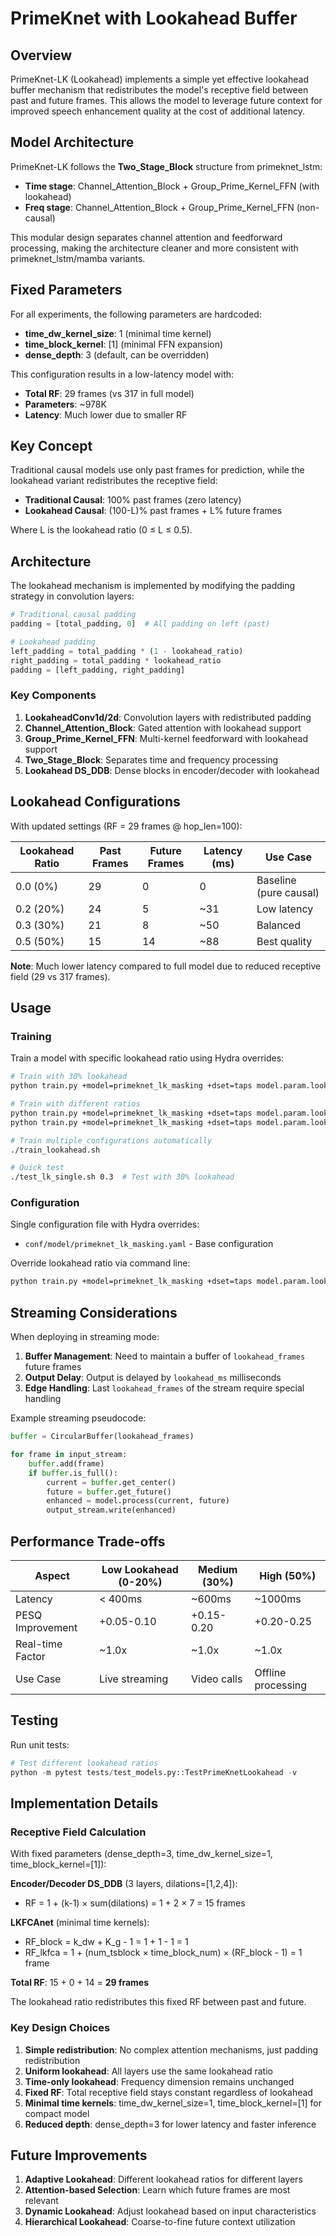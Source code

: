 # PrimeKnet with Lookahead Buffer

## Overview

PrimeKnet-LK (Lookahead) implements a simple yet effective lookahead buffer mechanism that redistributes the model's receptive field between past and future frames. This allows the model to leverage future context for improved speech enhancement quality at the cost of additional latency.

## Model Architecture

PrimeKnet-LK follows the **Two_Stage_Block** structure from primeknet_lstm:
- **Time stage**: Channel_Attention_Block + Group_Prime_Kernel_FFN (with lookahead)
- **Freq stage**: Channel_Attention_Block + Group_Prime_Kernel_FFN (non-causal)

This modular design separates channel attention and feedforward processing, making the architecture cleaner and more consistent with primeknet_lstm/mamba variants.

## Fixed Parameters

For all experiments, the following parameters are hardcoded:
- **time_dw_kernel_size**: 1 (minimal time kernel)
- **time_block_kernel**: [1] (minimal FFN expansion)
- **dense_depth**: 3 (default, can be overridden)

This configuration results in a low-latency model with:
- **Total RF**: 29 frames (vs 317 in full model)
- **Parameters**: ~978K
- **Latency**: Much lower due to smaller RF

## Key Concept

Traditional causal models use only past frames for prediction, while the lookahead variant redistributes the receptive field:

- **Traditional Causal**: 100% past frames (zero latency)
- **Lookahead Causal**: (100-L)% past frames + L% future frames

Where L is the lookahead ratio (0 ≤ L ≤ 0.5).

## Architecture

The lookahead mechanism is implemented by modifying the padding strategy in convolution layers:

```python
# Traditional causal padding
padding = [total_padding, 0]  # All padding on left (past)

# Lookahead padding
left_padding = total_padding * (1 - lookahead_ratio)
right_padding = total_padding * lookahead_ratio
padding = [left_padding, right_padding]
```

### Key Components

1. **LookaheadConv1d/2d**: Convolution layers with redistributed padding
2. **Channel_Attention_Block**: Gated attention with lookahead support
3. **Group_Prime_Kernel_FFN**: Multi-kernel feedforward with lookahead support
4. **Two_Stage_Block**: Separates time and frequency processing
5. **Lookahead DS_DDB**: Dense blocks in encoder/decoder with lookahead

## Lookahead Configurations

With updated settings (RF = 29 frames @ hop_len=100):

| Lookahead Ratio | Past Frames | Future Frames | Latency (ms) | Use Case |
|----------------|-------------|---------------|--------------|----------|
| 0.0 (0%)       | 29          | 0             | 0            | Baseline (pure causal) |
| 0.2 (20%)      | 24          | 5             | ~31          | Low latency |
| 0.3 (30%)      | 21          | 8             | ~50          | Balanced |
| 0.5 (50%)      | 15          | 14            | ~88          | Best quality |

**Note**: Much lower latency compared to full model due to reduced receptive field (29 vs 317 frames).

## Usage

### Training

Train a model with specific lookahead ratio using Hydra overrides:

```bash
# Train with 30% lookahead
python train.py +model=primeknet_lk_masking +dset=taps model.param.lookahead_ratio=0.3

# Train with different ratios
python train.py +model=primeknet_lk_masking +dset=taps model.param.lookahead_ratio=0.0  # Pure causal
python train.py +model=primeknet_lk_masking +dset=taps model.param.lookahead_ratio=0.5  # Max lookahead

# Train multiple configurations automatically
./train_lookahead.sh

# Quick test
./test_lk_single.sh 0.3  # Test with 30% lookahead
```

### Configuration

Single configuration file with Hydra overrides:
- `conf/model/primeknet_lk_masking.yaml` - Base configuration

Override lookahead ratio via command line:
```bash
python train.py +model=primeknet_lk_masking +dset=taps model.param.lookahead_ratio=0.25
```

## Streaming Considerations

When deploying in streaming mode:

1. **Buffer Management**: Need to maintain a buffer of `lookahead_frames` future frames
2. **Output Delay**: Output is delayed by `lookahead_ms` milliseconds
3. **Edge Handling**: Last `lookahead_frames` of the stream require special handling

Example streaming pseudocode:

```python
buffer = CircularBuffer(lookahead_frames)

for frame in input_stream:
    buffer.add(frame)
    if buffer.is_full():
        current = buffer.get_center()
        future = buffer.get_future()
        enhanced = model.process(current, future)
        output_stream.write(enhanced)
```

## Performance Trade-offs

| Aspect | Low Lookahead (0-20%) | Medium (30%) | High (50%) |
|--------|----------------------|--------------|------------|
| Latency | < 400ms | ~600ms | ~1000ms |
| PESQ Improvement | +0.05-0.10 | +0.15-0.20 | +0.20-0.25 |
| Real-time Factor | ~1.0x | ~1.0x | ~1.0x |
| Use Case | Live streaming | Video calls | Offline processing |

## Testing

Run unit tests:

```python
# Test different lookahead ratios
python -m pytest tests/test_models.py::TestPrimeKnetLookahead -v
```

## Implementation Details

### Receptive Field Calculation

With fixed parameters (dense_depth=3, time_dw_kernel_size=1, time_block_kernel=[1]):

**Encoder/Decoder DS_DDB** (3 layers, dilations=[1,2,4]):
- RF = 1 + (k-1) × sum(dilations) = 1 + 2 × 7 = 15 frames

**LKFCAnet** (minimal time kernels):
- RF_block = k_dw + K_g - 1 = 1 + 1 - 1 = 1
- RF_lkfca = 1 + (num_tsblock × time_block_num) × (RF_block - 1) = 1 frame

**Total RF**: 15 + 0 + 14 = **29 frames**

The lookahead ratio redistributes this fixed RF between past and future.

### Key Design Choices

1. **Simple redistribution**: No complex attention mechanisms, just padding redistribution
2. **Uniform lookahead**: All layers use the same lookahead ratio
3. **Time-only lookahead**: Frequency dimension remains unchanged
4. **Fixed RF**: Total receptive field stays constant regardless of lookahead
5. **Minimal time kernels**: time_dw_kernel_size=1, time_block_kernel=[1] for compact model
6. **Reduced depth**: dense_depth=3 for lower latency and faster inference

## Future Improvements

1. **Adaptive Lookahead**: Different lookahead ratios for different layers
2. **Attention-based Selection**: Learn which future frames are most relevant
3. **Dynamic Lookahead**: Adjust lookahead based on input characteristics
4. **Hierarchical Lookahead**: Coarse-to-fine future context utilization